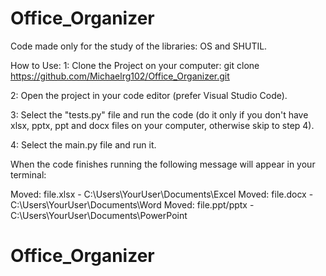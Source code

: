 # Office_Organizer

Code made only for the study of the libraries: OS and SHUTIL.

How to Use:
1: Clone the Project on your computer: git clone https://github.com/Michaelrg102/Office_Organizer.git

2: Open the project in your code editor (prefer Visual Studio Code).

3: Select the "tests.py" file and run the code (do it only if you don't have xlsx, pptx, ppt and docx files on your computer, otherwise skip to step 4).

4: Select the main.py file and run it.

When the code finishes running the following message will appear in your terminal:

Moved: file.xlsx - C:\Users\YourUser\Documents\Excel
Moved: file.docx - C:\Users\YourUser\Documents\Word
Moved: file.ppt/pptx - C:\Users\YourUser\Documents\PowerPoint

# Office_Organizer
